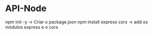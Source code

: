 # API-Node

npm init -y -> Criar o package.json
npm install express cors -> add os módulos express e o cors